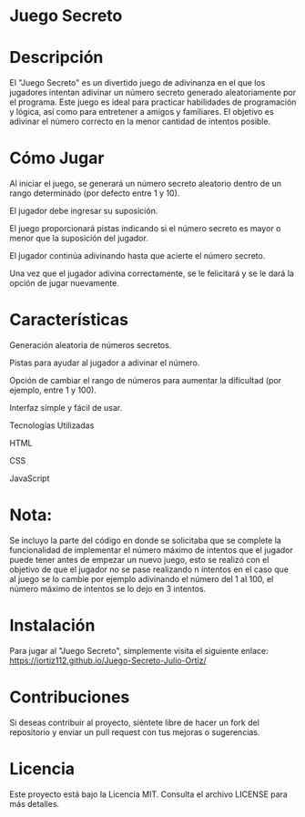 Juego Secreto
=============

Descripción
===========

El "Juego Secreto" es un divertido juego de adivinanza en el que los jugadores intentan adivinar un número secreto generado aleatoriamente por el programa. Este juego es ideal para practicar habilidades de programación y lógica, así como para entretener a amigos y familiares. El objetivo es adivinar el número correcto en la menor cantidad de intentos posible.

Cómo Jugar
==========

Al iniciar el juego, se generará un número secreto aleatorio dentro de un rango determinado (por defecto entre 1 y 10).

El jugador debe ingresar su suposición.

El juego proporcionará pistas indicando si el número secreto es mayor o menor que la suposición del jugador.

El jugador continúa adivinando hasta que acierte el número secreto.

Una vez que el jugador adivina correctamente, se le felicitará y se le dará la opción de jugar nuevamente.

Características
===============

Generación aleatoria de números secretos.

Pistas para ayudar al jugador a adivinar el número.

Opción de cambiar el rango de números para aumentar la dificultad (por ejemplo, entre 1 y 100).

Interfaz simple y fácil de usar.

Tecnologías Utilizadas

HTML

CSS

JavaScript

Nota:
=====

Se incluyo la parte del código en donde se solicitaba que se complete la funcionalidad de implementar el número máximo de 
intentos que el jugador puede tener antes de empezar un nuevo juego, esto se realizó con el objetivo de que el jugador no 
se pase realizando n intentos en el caso que al juego se lo cambie por ejemplo adivinando el número del 1 al 100, el 
número máximo de intentos se lo dejo en 3 intentos.

Instalación
===========

Para jugar al "Juego Secreto", simplemente visita el siguiente enlace: https://jortiz112.github.io/Juego-Secreto-Julio-Ortiz/

Contribuciones
==============

Si deseas contribuir al proyecto, siéntete libre de hacer un fork del repositorio y enviar un pull request con tus mejoras o sugerencias.

Licencia
========

Este proyecto está bajo la Licencia MIT. Consulta el archivo LICENSE para más detalles.


